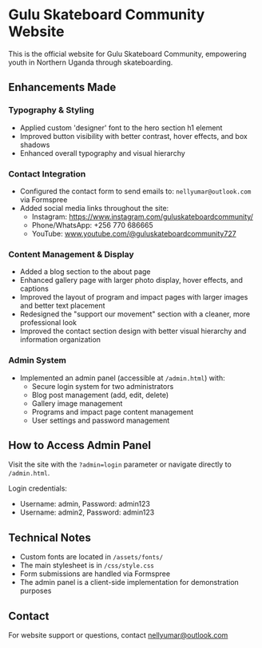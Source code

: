 # Gulu Skateboard Community Website

This is the official website for Gulu Skateboard Community, empowering youth in Northern Uganda through skateboarding.

## Enhancements Made

### Typography & Styling
- Applied custom 'designer' font to the hero section h1 element
- Improved button visibility with better contrast, hover effects, and box shadows
- Enhanced overall typography and visual hierarchy

### Contact Integration
- Configured the contact form to send emails to: `nellyumar@outlook.com` via Formspree
- Added social media links throughout the site:
  - Instagram: https://www.instagram.com/guluskateboardcommunity/
  - Phone/WhatsApp: +256 770 686665
  - YouTube: www.youtube.com/@guluskateboardcommunity727

### Content Management & Display
- Added a blog section to the about page
- Enhanced gallery page with larger photo display, hover effects, and captions
- Improved the layout of program and impact pages with larger images and better text placement
- Redesigned the "support our movement" section with a cleaner, more professional look
- Improved the contact section design with better visual hierarchy and information organization

### Admin System
- Implemented an admin panel (accessible at `/admin.html`) with:
  - Secure login system for two administrators
  - Blog post management (add, edit, delete)
  - Gallery image management
  - Programs and impact page content management
  - User settings and password management

## How to Access Admin Panel

Visit the site with the `?admin=login` parameter or navigate directly to `/admin.html`.

Login credentials:
- Username: admin, Password: admin123
- Username: admin2, Password: admin123

## Technical Notes

- Custom fonts are located in `/assets/fonts/`
- The main stylesheet is in `/css/style.css`
- Form submissions are handled via Formspree
- The admin panel is a client-side implementation for demonstration purposes

## Contact

For website support or questions, contact nellyumar@outlook.com